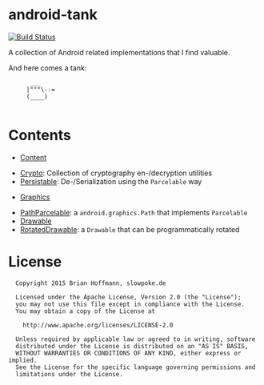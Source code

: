 android-tank
============
[![Build Status](https://travis-ci.org/panzerfahrer/android-tank.svg?branch=master)](https://travis-ci.org/panzerfahrer/android-tank)


A collection of Android related implementations that I find valuable.


And here comes a tank:

```
      ___
     |"""\--=
     (____)
  
```


Contents
=========

* [Content](de/slowpoke/androidtank/content)
 - [Crypto](de/slowpoke/androidtank/content/Crypto.java): Collection of cryptography en-/decryption utilities
 - [Persistable](de/slowpoke/androidtank/content/Persistable.java): De-/Serialization using the `Parcelable` way
* [Graphics](de/slowpoke/androidtank/graphics)
 - [PathParcelable](de/slowpoke/androidtank/graphics/PathParcelable.java): a `android.graphics.Path` that implements `Parcelable`
  - [Drawable](de/slowpoke/androidtank/graphics/drawable)
   - [RotatedDrawable](de/slowpoke/androidtank/graphics/drawable/RotatedDrawable.java): a `Drawable` that can be programmatically rotated
  

License
=======

```
  Copyright 2015 Brian Hoffmann, slowpoke.de

  Licensed under the Apache License, Version 2.0 (the "License");
  you may not use this file except in compliance with the License.
  You may obtain a copy of the License at

	http://www.apache.org/licenses/LICENSE-2.0
 
  Unless required by applicable law or agreed to in writing, software
  distributed under the License is distributed on an "AS IS" BASIS,
  WITHOUT WARRANTIES OR CONDITIONS OF ANY KIND, either express or implied.
  See the License for the specific language governing permissions and
  limitations under the License.
```
